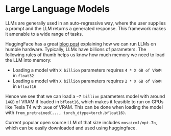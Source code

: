 # Large Language Models

LLMs are generally used in an auto-regressive way, where the user supplies a prompt and the LLM returns a generated response. This framework makes it amenable to a wide range of tasks.

HuggingFace has a great [blog post](https://huggingface.co/blog/optimize-llm) explaining how we can run LLMs on humble hardware. Typically, LLMs have billions of parameters. The following rules of thumb helps us know how much memory we need to load the LLM into memory:
- Loading a model with `X billion` parameters requires `4 * X GB of VRAM` in `float32`
- Loading a model with `X billion` parameters requires `2 * X GB of VRAM` in `bfloat16`

Hence we see that we can load a `~7 billion` parameters model with around `14GB` of VRAM if loaded in `bfloat16`, which makes it feasible to run on GPUs like Tesla T4 with `16GB` of VRAM. This can be done when loading the model with `from_pretrained(..., torch_dtype=torch.bfloat16)`.

Current popular open source LLM of that size includes `mosaicml/mpt-7b`, which can be easily downloaded and used using huggingface.
